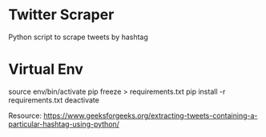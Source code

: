 # Twitter Scraper

Python script to scrape tweets by hashtag

# Virtual Env

source env/bin/activate
pip freeze > requirements.txt
pip install -r requirements.txt
deactivate

Resource: https://www.geeksforgeeks.org/extracting-tweets-containing-a-particular-hashtag-using-python/
